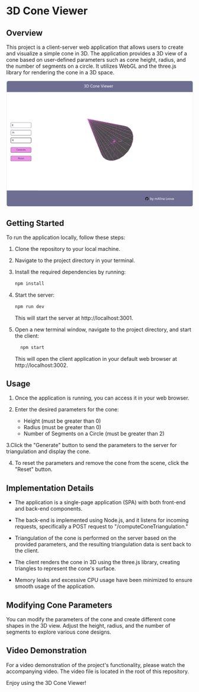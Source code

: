 # 3D Cone Viewer

## Overview

This project is a client-server web application that allows users to create and visualize a simple cone in 3D. The application provides a 3D view of a cone based on user-defined parameters such as cone height, radius, and the number of segments on a circle. It utilizes WebGL and the three.js library for rendering the cone in a 3D space.

![demo](./demo.png)


## Getting Started

To run the application locally, follow these steps:

1. Clone the repository to your local machine.

2. Navigate to the project directory in your terminal.

3. Install the required dependencies by running:

   ```bash
   npm install 
   ```

4. Start the server:
   
   ```bash
   npm run dev
   ```
   
   This will start the server at http://localhost:3001.

5. Open a new terminal window, navigate to the project directory, and start the client:

   ```bash
     npm start
   ```

   This will open the client application in your default web browser at http://localhost:3002.

## Usage

1. Once the application is running, you can access it in your web browser.

2. Enter the desired parameters for the cone:

   * Height (must be greater than 0)
   * Radius (must be greater than 0)
   * Number of Segments on a Circle (must be greater than 2)
     
3.Click the "Generate" button to send the parameters to the server for triangulation and display the cone.

4. To reset the parameters and remove the cone from the scene, click the "Reset" button.

## Implementation Details
* The application is a single-page application (SPA) with both front-end and back-end components.

* The back-end is implemented using Node.js, and it listens for incoming requests, specifically a POST request to "/computeConeTriangulation."

* Triangulation of the cone is performed on the server based on the provided parameters, and the resulting triangulation data is sent back to the client.

* The client renders the cone in 3D using the three.js library, creating triangles to represent the cone's surface.

* Memory leaks and excessive CPU usage have been minimized to ensure smooth usage of the application.

## Modifying Cone Parameters
You can modify the parameters of the cone and create different cone shapes in the 3D view. Adjust the height, radius, and the number of segments to explore various cone designs.

## Video Demonstration
For a video demonstration of the project's functionality, please watch the accompanying video.
The video file is located in the root of this repository.


Enjoy using the 3D Cone Viewer!
